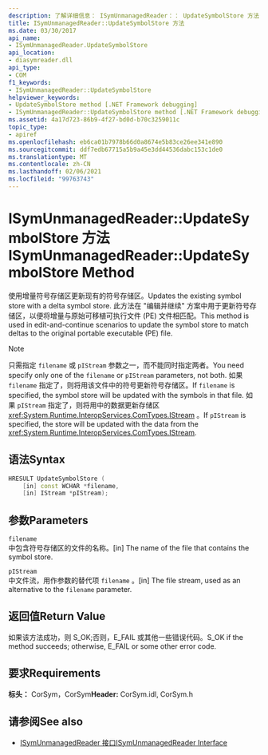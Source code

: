 ```yaml
---
description: 了解详细信息： ISymUnmanagedReader：： UpdateSymbolStore 方法
title: ISymUnmanagedReader::UpdateSymbolStore 方法
ms.date: 03/30/2017
api_name:
- ISymUnmanagedReader.UpdateSymbolStore
api_location:
- diasymreader.dll
api_type:
- COM
f1_keywords:
- ISymUnmanagedReader::UpdateSymbolStore
helpviewer_keywords:
- UpdateSymbolStore method [.NET Framework debugging]
- ISymUnmanagedReader::UpdateSymbolStore method [.NET Framework debugging]
ms.assetid: 4a17d723-86b9-4f27-bd0d-b70c3259011c
topic_type:
- apiref
ms.openlocfilehash: eb6ca01b7978b66d0a8674e5b83ce26ee341e890
ms.sourcegitcommit: ddf7edb67715a5b9a45e3dd44536dabc153c1de0
ms.translationtype: MT
ms.contentlocale: zh-CN
ms.lasthandoff: 02/06/2021
ms.locfileid: "99763743"
---
```

# <a name="isymunmanagedreaderupdatesymbolstore-method"></a><span data-ttu-id="0aa4e-103">ISymUnmanagedReader::UpdateSymbolStore 方法</span><span class="sxs-lookup"><span data-stu-id="0aa4e-103">ISymUnmanagedReader::UpdateSymbolStore Method</span></span>

<span data-ttu-id="0aa4e-104">使用增量符号存储区更新现有的符号存储区。</span><span class="sxs-lookup"><span data-stu-id="0aa4e-104">Updates the existing symbol store with a delta symbol store.</span></span> <span data-ttu-id="0aa4e-105">此方法在 "编辑并继续" 方案中用于更新符号存储区，以便将增量与原始可移植可执行文件 (PE) 文件相匹配。</span><span class="sxs-lookup"><span data-stu-id="0aa4e-105">This method is used in edit-and-continue scenarios to update the symbol store to match deltas to the original portable executable (PE) file.</span></span>  
  
> [!NOTE]
> <span data-ttu-id="0aa4e-106">只需指定 `filename` 或 `pIStream` 参数之一，而不能同时指定两者。</span><span class="sxs-lookup"><span data-stu-id="0aa4e-106">You need specify only one of the `filename` or `pIStream` parameters, not both.</span></span> <span data-ttu-id="0aa4e-107">如果 `filename` 指定了，则将用该文件中的符号更新符号存储区。</span><span class="sxs-lookup"><span data-stu-id="0aa4e-107">If `filename` is specified, the symbol store will be updated with the symbols in that file.</span></span> <span data-ttu-id="0aa4e-108">如果 `pIStream` 指定了，则将用中的数据更新存储区 <xref:System.Runtime.InteropServices.ComTypes.IStream> 。</span><span class="sxs-lookup"><span data-stu-id="0aa4e-108">If `pIStream` is specified, the store will be updated with the data from the <xref:System.Runtime.InteropServices.ComTypes.IStream>.</span></span>  
  
## <a name="syntax"></a><span data-ttu-id="0aa4e-109">语法</span><span class="sxs-lookup"><span data-stu-id="0aa4e-109">Syntax</span></span>  
  
```cpp  
HRESULT UpdateSymbolStore (  
    [in] const WCHAR *filename,  
    [in] IStream *pIStream);  
```  
  
## <a name="parameters"></a><span data-ttu-id="0aa4e-110">参数</span><span class="sxs-lookup"><span data-stu-id="0aa4e-110">Parameters</span></span>  

 `filename`  
 <span data-ttu-id="0aa4e-111">中包含符号存储区的文件的名称。</span><span class="sxs-lookup"><span data-stu-id="0aa4e-111">[in] The name of the file that contains the symbol store.</span></span>  
  
 `pIStream`  
 <span data-ttu-id="0aa4e-112">中文件流，用作参数的替代项 `filename` 。</span><span class="sxs-lookup"><span data-stu-id="0aa4e-112">[in] The file stream, used as an alternative to the `filename` parameter.</span></span>  
  
## <a name="return-value"></a><span data-ttu-id="0aa4e-113">返回值</span><span class="sxs-lookup"><span data-stu-id="0aa4e-113">Return Value</span></span>  

 <span data-ttu-id="0aa4e-114">如果该方法成功，则 S_OK;否则，E_FAIL 或其他一些错误代码。</span><span class="sxs-lookup"><span data-stu-id="0aa4e-114">S_OK if the method succeeds; otherwise, E_FAIL or some other error code.</span></span>  
  
## <a name="requirements"></a><span data-ttu-id="0aa4e-115">要求</span><span class="sxs-lookup"><span data-stu-id="0aa4e-115">Requirements</span></span>  

 <span data-ttu-id="0aa4e-116">**标头：** CorSym，CorSym</span><span class="sxs-lookup"><span data-stu-id="0aa4e-116">**Header:** CorSym.idl, CorSym.h</span></span>  
  
## <a name="see-also"></a><span data-ttu-id="0aa4e-117">请参阅</span><span class="sxs-lookup"><span data-stu-id="0aa4e-117">See also</span></span>

- [<span data-ttu-id="0aa4e-118">ISymUnmanagedReader 接口</span><span class="sxs-lookup"><span data-stu-id="0aa4e-118">ISymUnmanagedReader Interface</span></span>](isymunmanagedreader-interface.md)
